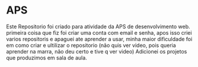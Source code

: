 # APS
Este Repositorio foi criado para atividade da APS de desenvolvimento web.
primeira coisa que fiz foi criar uma conta com email e senha, apos isso criei varios repositoris e apaguei ate aprender a usar, minha maior dificuldade foi em como criar e ultilizar o repositorio (não quis ver video, pois queria aprender na marra, não deu certo e tive q ver video)
Adicionei os projetos que produzimos em sala de aula.
